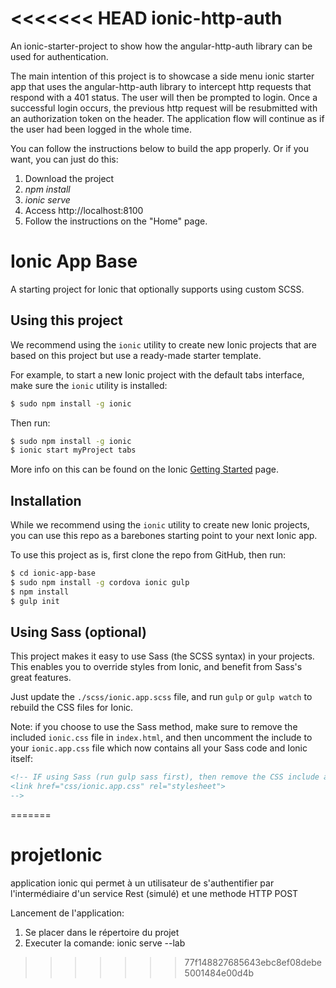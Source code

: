 <<<<<<< HEAD
ionic-http-auth
===============

An ionic-starter-project to show how the angular-http-auth library can be used for authentication.

The main intention of this project is to showcase a side menu ionic starter app that uses the angular-http-auth library to intercept http requests that respond with a 401 status.  The user will then be prompted to login.  Once a successful login occurs, the previous
http request will be resubmitted with an authorization token on the header. The application flow will continue as if the user had been logged in the whole time.

You can follow the instructions below to build the app properly.  Or if you want, you can just do this:

1. Download the project
2. *npm install*
2. *ionic serve*
3. Access http://localhost:8100
4. Follow the instructions on the "Home" page.


Ionic App Base
=====================

A starting project for Ionic that optionally supports
using custom SCSS.

## Using this project

We recommend using the `ionic` utility to create new Ionic projects that are based on this project but use a ready-made starter template.

For example, to start a new Ionic project with the default tabs interface, make sure the `ionic` utility is installed:

```bash
$ sudo npm install -g ionic
```

Then run:

```bash
$ sudo npm install -g ionic
$ ionic start myProject tabs
```

More info on this can be found on the Ionic [Getting Started](http://ionicframework.com/getting-started) page.

## Installation

While we recommend using the `ionic` utility to create new Ionic projects, you can use this repo as a barebones starting point to your next Ionic app.

To use this project as is, first clone the repo from GitHub, then run:

```bash
$ cd ionic-app-base
$ sudo npm install -g cordova ionic gulp
$ npm install
$ gulp init
```

## Using Sass (optional)

This project makes it easy to use Sass (the SCSS syntax) in your projects. This enables you to override styles from Ionic, and benefit from
Sass's great features.

Just update the `./scss/ionic.app.scss` file, and run `gulp` or `gulp watch` to rebuild the CSS files for Ionic.

Note: if you choose to use the Sass method, make sure to remove the included `ionic.css` file in `index.html`, and then uncomment
the include to your `ionic.app.css` file which now contains all your Sass code and Ionic itself:

```html
<!-- IF using Sass (run gulp sass first), then remove the CSS include above
<link href="css/ionic.app.css" rel="stylesheet">
-->
```
=======
# projetIonic
application ionic qui permet  à un utilisateur de s'authentifier par l'intermédiaire d'un service Rest (simulé) et une methode HTTP POST 

Lancement de l'application:
1. Se placer dans le répertoire du projet
2. Executer la comande: ionic serve --lab


>>>>>>> 77f148827685643ebc8ef08debe5001484e00d4b

